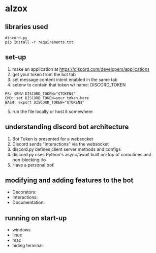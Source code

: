 # alzox 

## libraries used
```
discord.py
pip install -r requirements.txt
```

## set-up

1. make an application at https://discord.com/developers/applications
2. get your token from the bot tab
3. set message content intent enabled in the same tab
4. setenv to contain that token w/ name: DISCORD_TOKEN
```
PS: $ENV:DISCORD_TOKEN="$TOKEN$"
CMD: set DISCORD_TOKEN=your_token_here
BASH: export DISCORD_TOKEN="$TOKEN$"
``` 
5. run the file locally or host it somewhere

## understanding discord bot architecture

1. Bot Token is presented for a websocket
2. Discord sends "interactions" via the websocket
3. discord.py defines client server methods and configs
4. discord.py uses Python's async/await built on-top of coroutines and non-blocking i/o
5. Have a personal bot!

## modifying and adding features to the bot

* Decorators:
* Interactions:
* Documentation:

## running on start-up

* windows
* linux
* mac
* hiding terminal:
